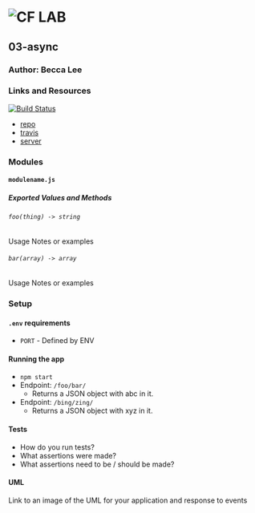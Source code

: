 ![CF](http://i.imgur.com/7v5ASc8.png) LAB
=================================================

## 03-async

### Author: Becca Lee

### Links and Resources
[![Build Status](https://www.travis-ci.com/beccalee123/03-async.svg?branch=master)](https://www.travis-ci.com/beccalee123/03-async)
* [repo](https://github.com/beccalee123/03-async)
* [travis]((https://www.travis-ci.com/beccalee123/03-async))
* [server](https://becca-03-async.herokuapp.com/)

### Modules
#### `modulename.js`
##### Exported Values and Methods

###### `foo(thing) -> string`
Usage Notes or examples

###### `bar(array) -> array`
Usage Notes or examples

### Setup
#### `.env` requirements
* `PORT` - Defined by ENV

#### Running the app
* `npm start`
* Endpoint: `/foo/bar/`
  * Returns a JSON object with abc in it.
* Endpoint: `/bing/zing/`
  * Returns a JSON object with xyz in it.

#### Tests
* How do you run tests?
* What assertions were made?
* What assertions need to be / should be made?

#### UML
Link to an image of the UML for your application and response to events